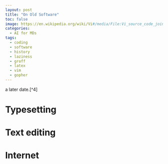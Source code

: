 ```yaml
---
layout: post
title: "On Old Software"
toc: false
image: https://en.wikipedia.org/wiki/Vi#/media/File:Vi_source_code_join_line_logic.png
categories:
  - AI for MDs
tags:
  - coding
  - software
  - history
  - laziness
  - groff
  - latex
  - vim
  - gopher
---
```


 a later date.[^4]

# Typesetting

# Text editing

# Internet


[^6]: You may have noticed that the name of this file is "results_paragraphs_latex.txt" rather than "results_paragraphs.txt," and that's because LaTeX needs a little special treatment if you're going to use the percentage symbol. LaTeX uses the percentage symbol as a comment sign, meaning that anything after the symbol is ignored and left out of the document. You have to "escape" the percentage symbol with a slash, like this: `\%`. I have this simple bit of code that converts the normal text file into a LaTeX-friendly version:

    ```python
    # make a LaTeX-friendly version (escape the % symbols with \)
    # Read in the file
    with open(results_text_file, "r") as file:
        filedata = file.read()
    # Replace the target string
    filedata = filedata.replace("%", "\%")
    # Write the file
    text_file_latex = "results_paragraphs_latex.txt"
    with open(text_file_latex, "w") as file:
        file.write(filedata)
    ```

[^7]: You may have noticed there are two datasets I'm pulling from for this, "data," which includes everything on the basis of _hospitalizations_, and "df," short for "dataframe," which is a subset of "data" that only includes each _patient_ once (rather than a new entry for every hospitalization), along with a few other alterations that allow me to do patient-wise calculations.
